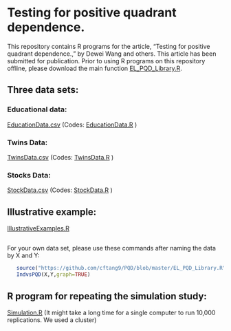 # Testing for positive quadrant dependence.

This repository contains R programs for the article, 
“Testing for positive quadrant dependence.,” by Dewei Wang and others. 
This article has been submitted for publication.
Prior to using R programs on this repository offline, please download the main function [EL_PQD_Library.R](https://github.com/cftang9/PQD/blob/master/EL_PQD_Library.R). 

## Three data sets:

### Educational data: 

[EducationData.csv](https://github.com/cftang9/PQD/blob/master/EducationData.csv) 
(Codes: [EducationData.R](https://github.com/cftang9/PQD/blob/master/EducationData.R) )

### Twins Data:  

[TwinsData.csv](https://github.com/cftang9/PQD/blob/master/TwinsData.csv) 
(Codes: [TwinsData.R](https://github.com/cftang9/PQD/blob/master/TwinsData.R) )

### Stocks Data: 

[StockData.csv](https://github.com/cftang9/PQD/blob/master/StockData.csv) 
(Codes: [StockData.R](https://github.com/cftang9/PQD/blob/master/StockData.R) )

## Illustrative example: 

[IllustrativeExamples.R](https://github.com/cftang9/PQD/blob/master/IllustrativeExamples.R)

## 
For your own data set, please use these commands after naming the data by X and Y:
```R
   source("https://github.com/cftang9/PQD/blob/master/EL_PQD_Library.R")
   IndvsPQD(X,Y,graph=TRUE)
```
## R program for repeating the simulation study: 
[Simulation.R](https://github.com/cftang9/PQD/blob/master/Simulation.R)
(It might take a long time for a single computer to run 10,000 replications. We used a cluster)
